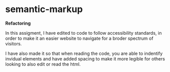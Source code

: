 # semantic-markup

**Refactoring**

In this assigment, I have edited to code to follow accessibility standards, in order to make it an easier website to navigate for a broder spectrum of visitors.

I have also made it so that when reading the code, you are able to indentify invidual elements and have added spacing to make it more legible for others looking to also edit or read the html.
